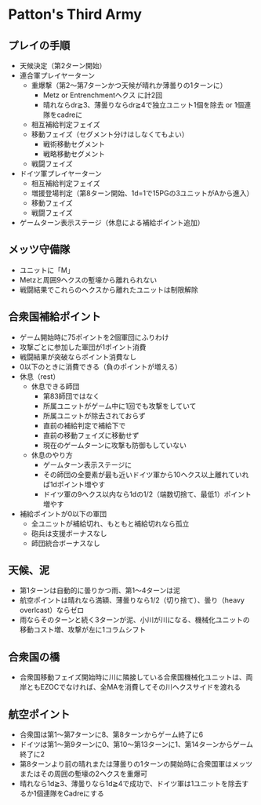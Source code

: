 # Patton's Third Army

## プレイの手順
-	天候決定（第2ターン開始）
-	連合軍プレイヤーターン
 	- 重爆撃（第2～第7ターンかつ天候が晴れか薄曇りの1ターンに）
 		- Metz or Entrenchmentヘクス に計2回
 		- 晴れならdr≧3、薄曇りならdr≧4で独立ユニット1個を除去 or 1個連隊をcadreに
	-	相互補給判定フェイズ
	-	移動フェイズ（セグメント分けはしなくてもよい）
		-	戦術移動セグメント
		-	戦略移動セグメント
	-	戦闘フェイズ
-	ドイツ軍プレイヤーターン
	-	相互補給判定フェイズ
	-	増援登場判定（第8ターン開始、1d=1で15PGの3ユニットがAから進入）
	-	移動フェイズ
	-	戦闘フェイズ
-	ゲームターン表示ステージ（休息による補給ポイント追加）

## メッツ守備隊
- ユニットに「M」
- Metzと周囲9ヘクスの塹壕から離れられない
- 戦闘結果でこれらのヘクスから離れたユニットは制限解除

## 合衆国補給ポイント
- ゲーム開始時に75ポイントを2個軍団にふりわけ
- 攻撃ごとに参加した軍団が1ポイント消費
- 戦闘結果が突破ならポイント消費なし
- 0以下のときに消費できる（負のポイントが増える）
- 休息（rest）
  - 休息できる師団
    - 第83師団ではなく
    - 所属ユニットがゲーム中に1回でも攻撃をしていて
    - 所属ユニットが除去されておらず
    - 直前の補給判定で補給下で
    - 直前の移動フェイズに移動せず
    - 現在のゲームターンに攻撃も防御もしていない
  - 休息のやり方
    - ゲームターン表示ステージに
    - その師団の全要素が最も近いドイツ軍から10ヘクス以上離れていれば1dポイント増やす
    - ドイツ軍の9ヘクス以内なら1dの1/2（端数切捨て、最低1）ポイント増やす
 - 補給ポイントが0以下の軍団
   - 全ユニットが補給切れ、もともと補給切れなら孤立
   - 砲兵は支援ボーナスなし
   - 師団統合ボーナスなし

## 天候、泥

- 第1ターンは自動的に曇りかつ雨、第1～4ターンは泥
- 航空ポイントは晴れなら満額、薄曇りなら1/2（切り捨て）、曇り（heavy overlcast）ならゼロ
- 雨ならそのターンと続く3ターンが泥、小川が川になる、機械化ユニットの移動コスト増、攻撃が左に1コラムシフト

## 合衆国の橋

- 合衆国移動フェイズ開始時に川に隣接している合衆国機械化ユニットは、両岸ともEZOCでなければ、全MAを消費してその川ヘクスサイドを渡れる

## 航空ポイント

- 合衆国は第1～第7ターンに8、第8ターンからゲーム終了に6
- ドイツは第1～第9ターンに0、第10～第13ターンに1、第14ターンからゲーム終了に2
- 第8ターンより前の晴れまたは薄曇りの1ターンの開始時に合衆国軍はメッツまたはその周囲の塹壕の2ヘクスを重爆可
- 晴れなら1d≧3、薄曇りなら1d≧4で成功で、ドイツ軍は1ユニットを除去するか1個連隊をCadreにする
